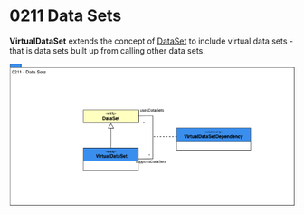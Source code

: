 <!-- SPDX-License-Identifier: CC-BY-4.0 -->
<!-- Copyright Contributors to the Egeria project. -->

# 0211 Data Sets

**VirtualDataSet** extends the concept of [DataSet](0010-Base-Model.md) to include
virtual data sets - that is data sets built up from calling other data sets.

![UML](0211-Data-Sets.png)